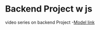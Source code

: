# Backend Project w js

video series on backend Project
-[Model link](https://app.eraser.io/workspace/YtPqZ1VogxGy1jzIDkzj)